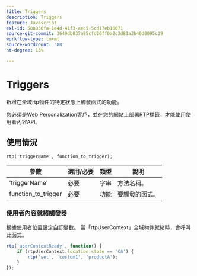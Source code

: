 ```yaml
---
title: Triggers
description: Triggers
feature: Javascript
exl-id: 588836fa-1e4d-41f3-aec5-5cd17eb16071
source-git-commit: 3649db037a95cfd20ff0a2c3d81a3b40d0095c39
workflow-type: tm+mt
source-wordcount: '80'
ht-degree: 13%

---
```


# Triggers

新增在全域rtp物件的特定狀態上觸發函式的功能。

您必須是Web Personalization客戶，並在您的網站上部署[RTP標籤](https://experienceleague.adobe.com/zh-hant/docs/marketo/using/product-docs/web-personalization/rtp-tag-implementation/deploy-the-rtp-javascript)，才能使用使用者內容API。

## 使用情況

`rtp('triggerName', function_to_trigger);`

| 參數 | 選用/必要 | 類型 | 說明 |
|---------------------|-------------------|----------|----------------------|
| &#39;triggerName&#39; | 必要 | 字串 | 方法名稱。 |
| function_to_trigger | 必要 | 功能 | 要觸發的函式。 |

### 使用者內容就緒觸發器

根據使用者位置設定自訂變數。 當「rtpUserContext」全域物件就緒時，會呼叫此函式。

```javascript
rtp('userContextReady', function() {
    if (rtpUserContext.location.state == 'CA') {
        rtp('set', 'custom1', 'productA');
    }
});
```
